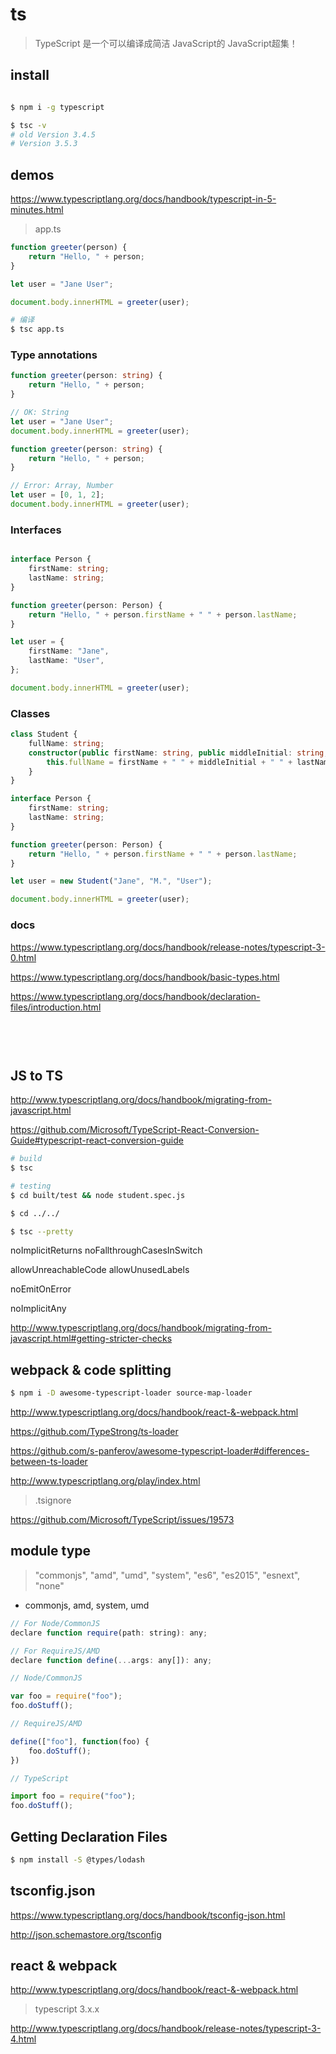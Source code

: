 # ts

> TypeScript 是一个可以编译成简洁 JavaScript的 JavaScript超集！


## install

```sh

$ npm i -g typescript

$ tsc -v
# old Version 3.4.5
# Version 3.5.3

```

## demos

https://www.typescriptlang.org/docs/handbook/typescript-in-5-minutes.html

> app.ts

```ts
function greeter(person) {
    return "Hello, " + person;
}

let user = "Jane User";

document.body.innerHTML = greeter(user);

```

```sh
# 编译
$ tsc app.ts

```

### Type annotations

```ts
function greeter(person: string) {
    return "Hello, " + person;
}

// OK: String
let user = "Jane User";
document.body.innerHTML = greeter(user);

```

```ts
function greeter(person: string) {
    return "Hello, " + person;
}

// Error: Array, Number
let user = [0, 1, 2];
document.body.innerHTML = greeter(user);

```

### Interfaces

```ts

interface Person {
    firstName: string;
    lastName: string;
}

function greeter(person: Person) {
    return "Hello, " + person.firstName + " " + person.lastName;
}

let user = {
    firstName: "Jane",
    lastName: "User",
};

document.body.innerHTML = greeter(user);

```
### Classes

```ts
class Student {
    fullName: string;
    constructor(public firstName: string, public middleInitial: string, public lastName: string) {
        this.fullName = firstName + " " + middleInitial + " " + lastName;
    }
}

interface Person {
    firstName: string;
    lastName: string;
}

function greeter(person: Person) {
    return "Hello, " + person.firstName + " " + person.lastName;
}

let user = new Student("Jane", "M.", "User");

document.body.innerHTML = greeter(user);

```

### docs


https://www.typescriptlang.org/docs/handbook/release-notes/typescript-3-0.html

https://www.typescriptlang.org/docs/handbook/basic-types.html

https://www.typescriptlang.org/docs/handbook/declaration-files/introduction.html



```ts

```

###

```ts

```
###

```ts

```

## JS to TS

http://www.typescriptlang.org/docs/handbook/migrating-from-javascript.html

https://github.com/Microsoft/TypeScript-React-Conversion-Guide#typescript-react-conversion-guide

```sh
# build
$ tsc

# testing
$ cd built/test && node student.spec.js

$ cd ../../

$ tsc --pretty
```

noImplicitReturns
noFallthroughCasesInSwitch

allowUnreachableCode
allowUnusedLabels

noEmitOnError

noImplicitAny

http://www.typescriptlang.org/docs/handbook/migrating-from-javascript.html#getting-stricter-checks

## webpack & code splitting

```sh
$ npm i -D awesome-typescript-loader source-map-loader

```

http://www.typescriptlang.org/docs/handbook/react-&-webpack.html

https://github.com/TypeStrong/ts-loader

https://github.com/s-panferov/awesome-typescript-loader#differences-between-ts-loader

http://www.typescriptlang.org/play/index.html

> .tsignore

https://github.com/Microsoft/TypeScript/issues/19573

## module type

> "commonjs", "amd", "umd", "system", "es6", "es2015", "esnext", "none"

* commonjs, amd, system, umd

```js
// For Node/CommonJS
declare function require(path: string): any;

// For RequireJS/AMD
declare function define(...args: any[]): any;

```

```js
// Node/CommonJS

var foo = require("foo");
foo.doStuff();

// RequireJS/AMD

define(["foo"], function(foo) {
    foo.doStuff();
})

// TypeScript

import foo = require("foo");
foo.doStuff();

```

## Getting Declaration Files

```sh
$ npm install -S @types/lodash

```

## tsconfig.json

https://www.typescriptlang.org/docs/handbook/tsconfig-json.html

http://json.schemastore.org/tsconfig


## react & webpack

http://www.typescriptlang.org/docs/handbook/react-&-webpack.html

> typescript 3.x.x

http://www.typescriptlang.org/docs/handbook/release-notes/typescript-3-4.html


